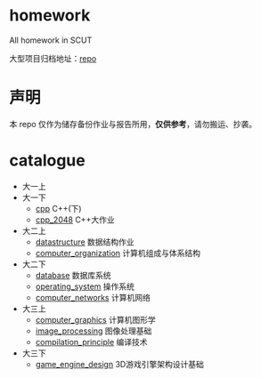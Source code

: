 # homework

All homework in SCUT

大型项目归档地址：[repo](https://github.com/Simon-Chenzw/homework_project)

# 声明

本 repo 仅作为储存备份作业与报告所用，**仅供参考**，请勿搬运、抄袭。

# catalogue

-   大一上
-   大一下
    -   [cpp](./cpp) C++(下)
    -   [cpp_2048](./cpp_2048/) C++大作业
-   大二上
    -   [datastructure](./datastructure/) 数据结构作业
    -   [computer_organization](./computer_organization/) 计算机组成与体系结构
-   大二下
    -   [database](./database/) 数据库系统
    -   [operating_system](./operating_system/) 操作系统
    -   [computer_networks](./computer_networks/) 计算机网络
-   大三上
    -   [computer_graphics](./computer_graphics) 计算机图形学
    -   [image_processing](./image_processing) 图像处理基础
    -   [compilation_principle](./compilation_principle) 编译技术
-   大三下
    -   [game_engine_design](./game_engine_design) 3D游戏引擎架构设计基础
